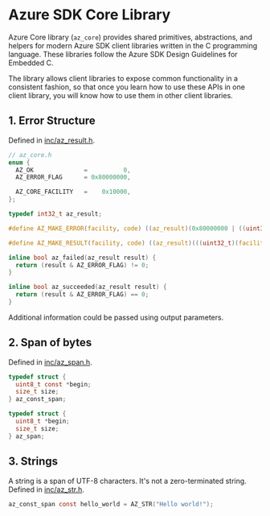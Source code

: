 # Azure SDK Core Library

Azure Core library (`az_core`) provides shared primitives, abstractions, and helpers for modern Azure SDK client libraries written in the C programming language. These libraries follow the Azure SDK Design Guidelines for Embedded C.

The library allows client libraries to expose common functionality in a consistent fashion, so that once you learn how to use these APIs in one client library, you will know how to use them in other client libraries.

## 1. Error Structure

Defined in [inc/az_result.h](inc/az_result.h).

```c
// az_core.h
enum {
  AZ_OK              =          0,
  AZ_ERROR_FLAG      = 0x80000000,

  AZ_CORE_FACILITY   =    0x10000,
};

typedef int32_t az_result;

#define AZ_MAKE_ERROR(facility, code) ((az_result)(0x80000000 | ((uint32_t)(facility) << 16)) | (uint32_t)(code))

#define AZ_MAKE_RESULT(facility, code) ((az_result)(((uint32_t)(facility) << 16)) | (uint32_t)(code))

inline bool az_failed(az_result result) {
  return (result & AZ_ERROR_FLAG) != 0;
}

inline bool az_succeeded(az_result result) {
  return (result & AZ_ERROR_FLAG) == 0;
}
```

Additional information could be passed using output parameters.

## 2. Span of bytes

Defined in [inc/az_span.h](inc/az_span.h).

```c
typedef struct {
  uint8_t const *begin;
  size_t size;
} az_const_span;

typedef struct {
  uint8_t *begin;
  size_t size;
} az_span;
```

## 3. Strings

A string is a span of UTF-8 characters. It's not a zero-terminated string. Defined in [inc/az_str.h](inc/az_str.h).

```c
az_const_span const hello_world = AZ_STR("Hello world!");
```
